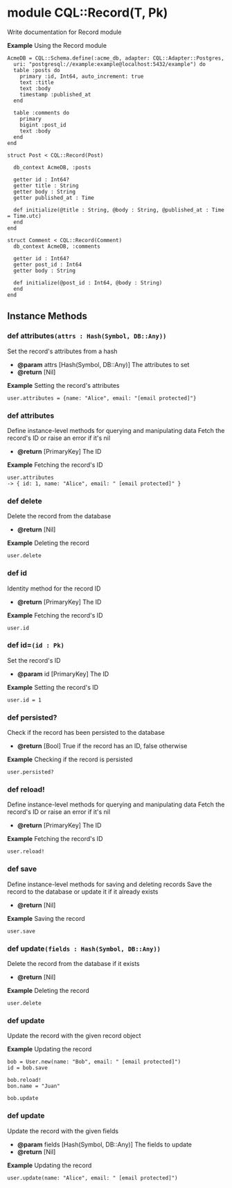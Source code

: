# module CQL::Record(T, Pk)

Write documentation for Record module

**Example** Using the Record module

```crystal
AcmeDB = CQL::Schema.define(:acme_db, adapter: CQL::Adapter::Postgres,
  uri: "postgresql://example:example@localhost:5432/example") do
  table :posts do
    primary :id, Int64, auto_increment: true
    text :title
    text :body
    timestamp :published_at
  end

  table :comments do
    primary
    bigint :post_id
    text :body
  end
end

struct Post < CQL::Record(Post)

  db_context AcmeDB, :posts

  getter id : Int64?
  getter title : String
  getter body : String
  getter published_at : Time

  def initialize(@title : String, @body : String, @published_at : Time = Time.utc)
  end
end

struct Comment < CQL::Record(Comment)
  db_context AcmeDB, :comments

  getter id : Int64?
  getter post_id : Int64
  getter body : String

  def initialize(@post_id : Int64, @body : String)
  end
end
```

## Instance Methods

### def attributes`(attrs : Hash(Symbol, DB::Any))`

Set the record's attributes from a hash

- **@param** attrs [Hash(Symbol, DB::Any)] The attributes to set
- **@return** [Nil]

**Example** Setting the record's attributes

```crystal
user.attributes = {name: "Alice", email: "[email protected]"}
```

### def attributes

Define instance-level methods for querying and manipulating data
Fetch the record's ID or raise an error if it's nil

- **@return** [PrimaryKey] The ID

**Example** Fetching the record's ID

```crystal
user.attributes
-> { id: 1, name: "Alice", email: " [email protected]" }
```

### def delete

Delete the record from the database

- **@return** [Nil]

**Example** Deleting the record

```crystal
user.delete
```

### def id

Identity method for the record ID

- **@return** [PrimaryKey] The ID

**Example** Fetching the record's ID

```crystal
user.id
```

### def id=`(id : Pk)`

Set the record's ID

- **@param** id [PrimaryKey] The ID

**Example** Setting the record's ID

```crystal
user.id = 1
```

### def persisted?

Check if the record has been persisted to the database

- **@return** [Bool] True if the record has an ID, false otherwise

**Example** Checking if the record is persisted

```crystal
user.persisted?
```

### def reload!

Define instance-level methods for querying and manipulating data
Fetch the record's ID or raise an error if it's nil

- **@return** [PrimaryKey] The ID

**Example** Fetching the record's ID

```crystal
user.reload!
```

### def save

Define instance-level methods for saving and deleting records
Save the record to the database or update it if it already exists

- **@return** [Nil]

**Example** Saving the record

```crystal
user.save
```

### def update`(fields : Hash(Symbol, DB::Any))`

Delete the record from the database if it exists

- **@return** [Nil]

**Example** Deleting the record

```crystal
user.delete
```

### def update

Update the record with the given record object

**Example** Updating the record

```crystal
bob = User.new(name: "Bob", email: " [email protected]")
id = bob.save

bob.reload!
bon.name = "Juan"

bob.update
```

### def update

Update the record with the given fields

- **@param** fields [Hash(Symbol, DB::Any)] The fields to update
- **@return** [Nil]

**Example** Updating the record

```crystal
user.update(name: "Alice", email: " [email protected]")
```
